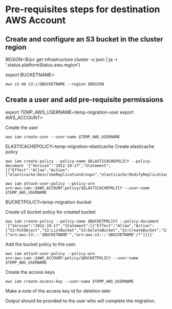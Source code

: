 # Pre-requisites steps for destination AWS Account

## Create and configure an S3 bucket in the cluster region

REGION=$(oc get infrastructure cluster -o json | jq -r '.status.platformStatus.aws.region')

export BUCKETNAME=<bucket-name>

```
aws s3 mb s3://$BUCKETNAME --region $REGION
```

## Create a user and add pre-requisite permissions

export TEMP_AWS_USERNAME=temp-migration-user
export AWS_ACCOUNT=<account number>

Create the user
```
aws iam create-user --user-name $TEMP_AWS_USERNAME
```
ELASTICACHEPOLICY=temp-migration-elasticache
Create elasticache policy
```
aws iam create-policy --policy-name $ELASTICACHEPOLICY --policy-document '{"Version":"2012-10-17","Statement":[{"Effect":"Allow","Action":["elasticache:DescribeReplicationGroups","elasticache:ModifyReplicationGroup","elasticache:DescribeSnapshots","elasticache:CreateReplicationGroup","elasticache:DeleteReplicationGroup","elasticache:DescribeCacheClusters","elasticache:CreateSnapshot","elasticache:DeleteCacheCluster","elasticache:CreateCacheCluster"],"Resource":"*"}]}'
```

```
aws iam attach-user-policy --policy-arn arn:aws:iam::$AWS_ACCOUNT:policy/$ELASTICACHEPOLICY --user-name $TEMP_AWS_USERNAME
```

BUCKETPOLICY=temp-migration-bucket

Create s3 bucket policy for created bucket
```
aws iam create-policy --policy-name $BUCKETPOLICY --policy-document '{"Version":"2012-10-17","Statement":[{"Effect":"Allow","Action":["S3:PutObject","S3:ListBucket","S3:DeleteBucket","S3:CreateBucket","S3:PutBucketPolicy","S3:GetObject","S3:DeleteObject","S3:PutPublicAccessBlock","S3:PutBucketPublicAccessBlock","S3:GetBucketPublicAccessBlock","S3:ListAllMyBuckets"],"Resource":["arn:aws:s3:::'$BUCKETNAME'","arn:aws:s3:::'$BUCKETNAME'/*"]}]}'

```

Add the bucket policy to the user.

```
aws iam attach-user-policy --policy-arn arn:aws:iam::$AWS_ACCOUNT:policy/$BUCKETPOLICY --user-name $TEMP_AWS_USERNAME
```

Create the access keys
```
aws iam create-access-key --user-name $TEMP_AWS_USERNAME
```

Make a note of the access key id for deletion later

Output should be provided to the user who will complete the migration.
